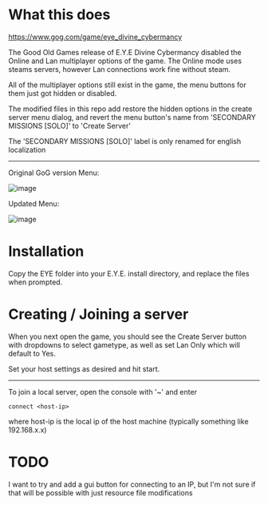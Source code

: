# What this does
https://www.gog.com/game/eye_divine_cybermancy

The Good Old Games release of E.Y.E Divine Cybermancy disabled the Online and Lan multiplayer options of the game. The Online mode uses steams servers, however Lan connections work fine without steam.

All of the multiplayer options still exist in the game, the menu buttons for them just got hidden or disabled. 

The modified files in this repo add restore the hidden options in the create server menu dialog, and revert the menu button's name from 'SECONDARY MISSIONS [SOLO]' to 'Create Server'

The 'SECONDARY MISSIONS [SOLO]' label is only renamed for english localization

<hr>

Original GoG version Menu:

![image](https://user-images.githubusercontent.com/2367440/141922617-aa359770-3f2f-4509-b647-b10ac5b59954.png)

Updated Menu:

![image](https://user-images.githubusercontent.com/2367440/141922662-2406c33d-0a00-4859-a91f-850d6eae2e9d.png)


# Installation

Copy the EYE folder into your E.Y.E. install directory, and replace the files when prompted.


# Creating / Joining a server

When you next open the game, you should see the Create Server button with dropdowns to select gametype, as well as set Lan Only which will default to Yes.

Set your host settings as desired and hit start.

<hr>

To join a local server, open the console with '~' and enter

    connect <host-ip>

where host-ip is the local ip of the host machine (typically something like 192.168.x.x)


# TODO

I want to try and add a gui button for connecting to an IP, but I'm not sure if that will be possible with just resource file modifications


